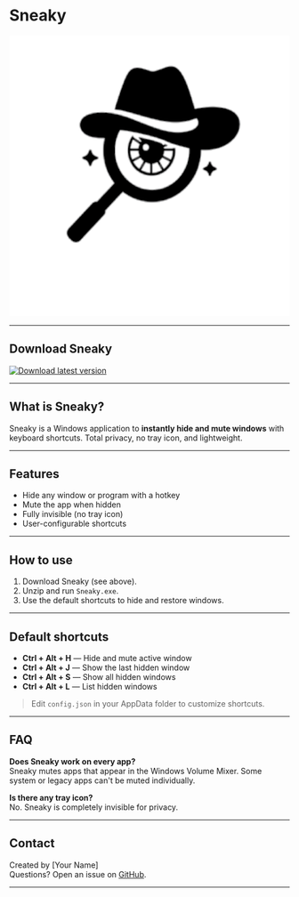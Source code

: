 # Sneaky

![Logo](logo_full_512.png)

---

## Download Sneaky

[![Download latest version](https://img.shields.io/badge/Download-latest%20release-blue?logo=github)](https://github.com/pandizkit/Sneaky-Aplicacion-Ocultar_ventanas/releases/latest)

---

## What is Sneaky?

Sneaky is a Windows application to **instantly hide and mute windows** with keyboard shortcuts. Total privacy, no tray icon, and lightweight.

---

## Features

- Hide any window or program with a hotkey
- Mute the app when hidden
- Fully invisible (no tray icon)
- User-configurable shortcuts

---

## How to use

1. Download Sneaky (see above).
2. Unzip and run `Sneaky.exe`.
3. Use the default shortcuts to hide and restore windows.

---

## Default shortcuts

- **Ctrl + Alt + H** — Hide and mute active window
- **Ctrl + Alt + J** — Show the last hidden window
- **Ctrl + Alt + S** — Show all hidden windows
- **Ctrl + Alt + L** — List hidden windows

> Edit `config.json` in your AppData folder to customize shortcuts.

---

## FAQ

**Does Sneaky work on every app?**  
Sneaky mutes apps that appear in the Windows Volume Mixer. Some system or legacy apps can't be muted individually.

**Is there any tray icon?**  
No. Sneaky is completely invisible for privacy.

---

## Contact

Created by [Your Name]  
Questions? Open an issue on [GitHub](https://github.com/yourusername/sneaky/issues).

---

